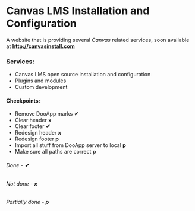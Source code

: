 # Canvas LMS Installation and Configuration

A website that is providing several *Canvas* related services, soon available at **http://canvasinstall.com**

### Services:
* Canvas LMS open source installation and configuration
* Plugins and modules
* Custom development

#### Checkpoints:
- Remove DooApp marks **✔**
- Clear header **x**
- Clear footer **✔**
- Redesign header **x**
- Redesign footer **p**
- Import all stuff from DooApp server to local **p**
- Make sure all paths are correct **p**

###### Done - **✔**
###### Not done - **x**
###### Partially done - **p**